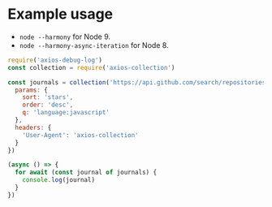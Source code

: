 # Example usage

* `node --harmony` for Node 9.
* `node --harmony-async-iteration` for Node 8.

```js
require('axios-debug-log')
const collection = require('axios-collection')

const journals = collection('https://api.github.com/search/repositories', {
  params: {
    sort: 'stars',
    order: 'desc',
    q: 'language:javascript'
  },
  headers: {
    'User-Agent': 'axios-collection'
  }
})

(async () => {
  for await (const journal of journals) {
    console.log(journal)
  }
})

```

